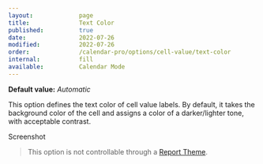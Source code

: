```yaml
---
layout:             page
title:              Text Color
published:          true
date:               2022-07-26
modified:           2022-07-26
order:              /calendar-pro/options/cell-value/text-color
internal:           fill
available:          Calendar Mode
---
```

**Default value:** *Automatic*

This option defines the text color of cell value labels. By default, it takes the background color of the cell and assigns a color of a darker/lighter tone, with acceptable contrast. 

<todo>Screenshot</todo>

> This option is not controllable through a [Report Theme](../../features/themes.md).
